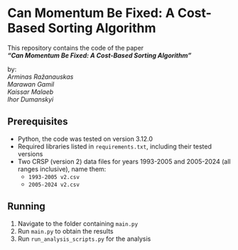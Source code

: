 # Can Momentum Be Fixed: A Cost-Based Sorting Algorithm

This repository contains the code of the paper  
**_“Can Momentum Be Fixed: A Cost-Based Sorting Algorithm”_**

by:  
*Arminas Ražanauskas*  
*Marawan Gamil*  
*Kaissar Malaeb*  
*Ihor Dumanskyi*  


## Prerequisites

- Python, the code was tested on version 3.12.0
- Required libraries listed in `requirements.txt`, including their tested versions
- Two CRSP (version 2) data files for years 1993-2005 and 2005-2024 (all ranges inclusive), name them:
  - `1993-2005 v2.csv`
  - `2005-2024 v2.csv`

## Running

1. Navigate to the folder containing `main.py`
2. Run `main.py` to obtain the results
3. Run `run_analysis_scripts.py` for the analysis